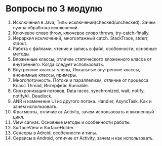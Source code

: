 # Вопросы по 3 модулю

1. Исключения в Java, Типы исключений(checked/unchecked). Зачем нужна обработка исключений.
2. Ключевое слово throw, ключевое слово throws, try-catch-finally.
3. Иерархия исключений, многоэтажный catch. StackTrace, stderr, stdout.
4. Работа с файлами, чтение и запись в файл, особенности, основные методы.
5. Вложенные классы, отличие статического вложенного класса от внутреннего. Когда следует использовать. 
6. Внутренние классы-члены, Локальные внутренние классы, анонимные классы, примеры.
7. Многопоточность. Потоки и параллелизм, отличие от процесса. Класс Thread, Интерфейс Runnable.
8. Синхронизация потоков, Data races, synchronized, wait, notify, notifyAll. Deadlock.
9. ANR и изменение UI из другого потока. Handler, AsyncTask. Как и зачем использовать.
10. Фрагменты, отличие от Activity, зачем использовать и жизненный цикл. 
11. View canvas. Основные методы и особенности работы.
12. SurfaceView и SurfaceHolder.
13. Сенсоры в Adroid, особенности и типы.
14. Сервисы в Android, отличие от Activity, зачем и как использовать.

